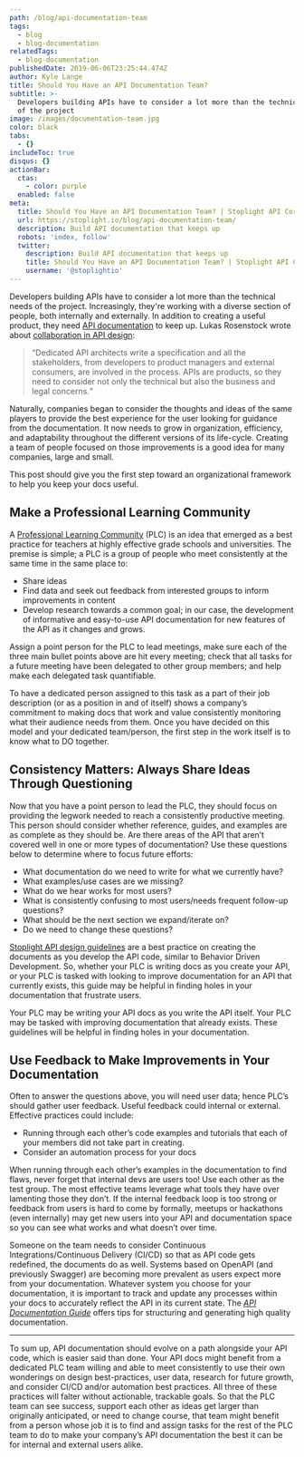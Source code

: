 ```yaml
---
path: /blog/api-documentation-team
tags:
  - blog
  - blog-documentation
relatedTags:
  - blog-documentation
publishedDate: 2019-06-06T23:25:44.474Z
author: Kyle Lange
title: Should You Have an API Documentation Team?
subtitle: >-
  Developers building APIs have to consider a lot more than the technical needs
  of the project
image: /images/documentation-team.jpg
color: black
tabs:
  - {}
includeToc: true
disqus: {}
actionBar:
  ctas:
    - color: purple
  enabled: false
meta:
  title: Should You Have an API Documentation Team? | Stoplight API Corner
  url: https://stoplight.io/blog/api-documentation-team/
  description: Build API documentation that keeps up
  robots: 'index, follow'
  twitter:
    description: Build API documentation that keeps up
    title: Should You Have an API Documentation Team? | Stoplight API Corner
    username: '@stoplightio'
---
```


Developers building APIs have to consider a lot more than the technical needs of the project. Increasingly, they're working with a diverse section of people, both internally and externally. In addition to creating a useful product, they need [API documentation](https://stoplight.io/documentation/) to keep up. Lukas Rosenstock wrote about [collaboration in API design](https://stoplight.io/blog/openapi-and-design-first-principles-96e7c4b2aec1/):

> “Dedicated API architects write a specification and all the stakeholders, from developers to product managers and external consumers, are involved in the process. APIs are products, so they need to consider not only the technical but also the business and legal concerns.“

Naturally, companies began to consider the thoughts and ideas of the same players to provide the best experience for the user looking for guidance from the documentation. It now needs to grow in organization, efficiency, and adaptability throughout the different versions of its life-cycle. Creating a team of people focused on those improvements is a good idea for many companies, large and small.

This post should give you the first step toward an organizational framework to help you keep your docs useful.

## Make a Professional Learning Community

A [Professional Learning Community](https://sites.google.com/site/proflearncommunities/) (PLC) is an idea that emerged as a best practice for teachers at highly effective grade schools and universities. The premise is simple; a PLC is a group of people who meet consistently at the same time in the same place to:

- Share ideas
- Find data and seek out feedback from interested groups to inform improvements in content
- Develop research towards a common goal; in our case, the development of informative and easy-to-use API documentation for new features of the API as it changes and grows.

Assign a point person for the PLC to lead meetings, make sure each of the three main bullet points above are hit every meeting; check that all tasks for a future meeting have been delegated to other group members; and help make each delegated task quantifiable.

To have a dedicated person assigned to this task as a part of their job description (or as a position in and of itself) shows a company’s commitment to making docs that work and value consistently monitoring what their audience needs from them. Once you have decided on this model and your dedicated team/person, the first step in the work itself is to know what to DO together.

## Consistency Matters: Always Share Ideas Through Questioning

Now that you have a point person to lead the PLC, they should focus on providing the legwork needed to reach a consistently productive meeting. This person should consider whether reference, guides, and examples are as complete as they should be. Are there areas of the API that aren’t covered well in one or more types of documentation? Use these questions below to determine where to focus future efforts:

- What documentation do we need to write for what we currently have?
- What examples/use cases are we missing?
- What do we hear works for most users?
- What is consistently confusing to most users/needs frequent follow-up questions?
- What should be the next section we expand/iterate on?
- Do we need to change these questions?

[Stoplight API design guidelines](https://stoplight.io/api-design-guide/basics/) are a best practice on creating the documents as you develop the API code, similar to Behavior Driven Development. So, whether your PLC is writing docs as you create your API, or your PLC is tasked with looking to improve documentation for an API that currently exists, this guide may be helpful in finding holes in your documentation that frustrate users.

Your PLC may be writing your API docs as you write the API itself. Your PLC may be tasked with improving documentation that already exists. These guidelines will be helpful in finding holes in your documentation.

## Use Feedback to Make Improvements in Your Documentation

Often to answer the questions above, you will need user data; hence PLC’s should gather user feedback. Useful feedback could internal or external. Effective practices could include:

- Running through each other’s code examples and tutorials that each of your members did not take part in creating.
- Consider an automation process for your docs

When running through each other’s examples in the documentation to find flaws, never forget that internal devs are users too! Use each other as the test group. The most effective teams leverage what tools they have over lamenting those they don’t. If the internal feedback loop is too strong or feedback from users is hard to come by formally, meetups or hackathons (even internally) may get new users into your API and documentation space so you can see what works and what doesn’t over time.

Someone on the team needs to consider Continuous Integrations/Continuous Delivery (CI/CD) so that as API code gets redefined, the documents do as well. Systems based on OpenAPI (and previously Swagger) are becoming more prevalent as users expect more from your documentation. Whatever system you choose for your documentation, it is important to track and update any processes within your docs to accurately reflect the API in its current state. The _[API Documentation Guide](https://stoplight.io/api-documentation-guide/basics/)_ offers tips for structuring and generating high quality documentation.

---

To sum up, API documentation should evolve on a path alongside your API code, which is easier said than done. Your API docs might benefit from a dedicated PLC team willing and able to meet consistently to use their own wonderings on design best-practices, user data, research for future growth, and consider CI/CD and/or automation best practices. All three of these practices will falter without actionable, trackable goals. So that the PLC team can see success, support each other as ideas get larger than originally anticipated, or need to change course, that team might benefit from a person whose job it is to find and assign tasks for the rest of the PLC team to do to make your company’s API documentation the best it can be for internal and external users alike.
